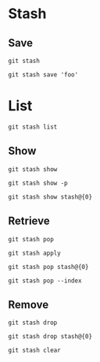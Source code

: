 # Stash

## Save

`git stash`

`git stash save 'foo'`

# List

`git stash list`

## Show

`git stash show`

`git stash show -p`

`git stash show stash@{0}`

## Retrieve

`git stash pop`

`git stash apply`

`git stash pop stash@{0}`

`git stash pop --index`


## Remove

`git stash drop`

`git stash drop stash@{0}`

`git stash clear`